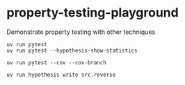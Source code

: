 # property-testing-playground
Demonstrate property testing with other techniques 


```
uv run pytest
uv run pytest --hypothesis-show-statistics 

uv run pytest --cov --cov-branch

uv run hypothesis write src.reverse
```